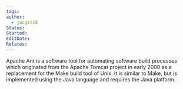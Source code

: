 ```yaml
---
tags: 
author:
  - jacgit18
Status: 
Started: 
EditDate: 
Relates:
---
```

Apache Ant is a software tool for automating software build processes which originated from the Apache Tomcat project in early 2000 as a replacement for the Make build tool of Unix. It is similar to Make, but is implemented using the Java language and requires the Java platform.